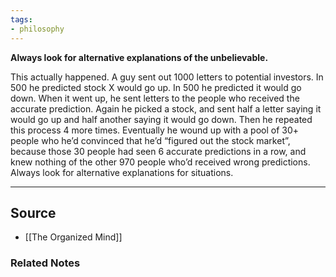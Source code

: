 ```yaml
---
tags:
- philosophy
---
```

**Always look for alternative explanations of the unbelievable.**

This actually happened. A guy sent out 1000 letters to potential investors. In 500 he predicted stock X would go up. In 500 he predicted it would go down. When it went up, he sent letters to the people who received the accurate prediction. Again he picked a stock, and sent half a letter saying it would go up and half another saying it would go down. Then he repeated this process 4 more times. Eventually he wound up with a pool of 30+ people who he’d convinced that he’d “figured out the stock market”, because those 30 people had seen 6 accurate predictions in a row, and knew nothing of the other 970 people who’d received wrong predictions. Always look for alternative explanations for situations.

---

## Source
- [[The Organized Mind]]

### Related Notes